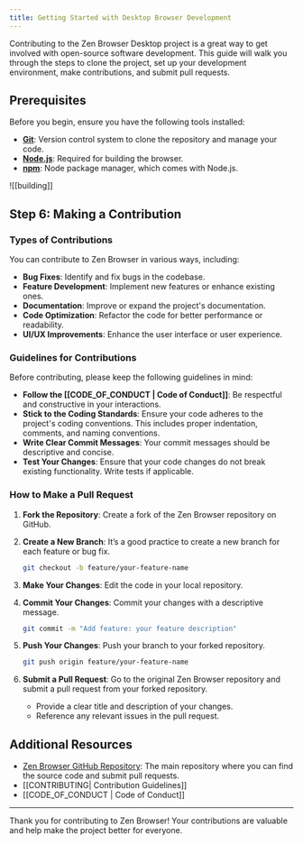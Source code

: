 ```yaml
---
title: Getting Started with Desktop Browser Development
---
```


Contributing to the Zen Browser Desktop project is a great way to get involved with open-source software development. This guide will walk you through the steps to clone the project, set up your development environment, make contributions, and submit pull requests.

## Prerequisites

Before you begin, ensure you have the following tools installed:

- [**Git**](https://git-scm.com/): Version control system to clone the repository and manage your code.
- [**Node.js**](https://nodejs.org/): Required for building the browser.
- [**npm**](https://www.npmjs.com/): Node package manager, which comes with Node.js.

![[building]]

## Step 6: Making a Contribution

### Types of Contributions

You can contribute to Zen Browser in various ways, including:

- **Bug Fixes**: Identify and fix bugs in the codebase.
- **Feature Development**: Implement new features or enhance existing ones.
- **Documentation**: Improve or expand the project's documentation.
- **Code Optimization**: Refactor the code for better performance or readability.
- **UI/UX Improvements**: Enhance the user interface or user experience.

### Guidelines for Contributions

Before contributing, please keep the following guidelines in mind:

- **Follow the [[CODE_OF_CONDUCT | Code of Conduct]]**: Be respectful and constructive in your interactions.
- **Stick to the Coding Standards**: Ensure your code adheres to the project's coding conventions. This includes proper indentation, comments, and naming conventions.
- **Write Clear Commit Messages**: Your commit messages should be descriptive and concise.
- **Test Your Changes**: Ensure that your code changes do not break existing functionality. Write tests if applicable.

### How to Make a Pull Request

1. **Fork the Repository**: Create a fork of the Zen Browser repository on GitHub.
    
2. **Create a New Branch**: It’s a good practice to create a new branch for each feature or bug fix.
   
    ```bash
    git checkout -b feature/your-feature-name
    ```
    
3. **Make Your Changes**: Edit the code in your local repository.
    
4. **Commit Your Changes**: Commit your changes with a descriptive message.
   
    ```bash
    git commit -m "Add feature: your feature description"
    ```
    
5. **Push Your Changes**: Push your branch to your forked repository.
   
    ```bash
    git push origin feature/your-feature-name
    ```

6. **Submit a Pull Request**: Go to the original Zen Browser repository and submit a pull request from your forked repository.
    
    - Provide a clear title and description of your changes.
    - Reference any relevant issues in the pull request.

## Additional Resources

- [Zen Browser GitHub Repository](https://github.com/zen-browser/desktop): The main repository where you can find the source code and submit pull requests.
- [[CONTRIBUTING|  Contribution Guidelines]]
- [[CODE_OF_CONDUCT | Code of Conduct]] 
  
---

Thank you for contributing to Zen Browser! Your contributions are valuable and help make the project better for everyone.